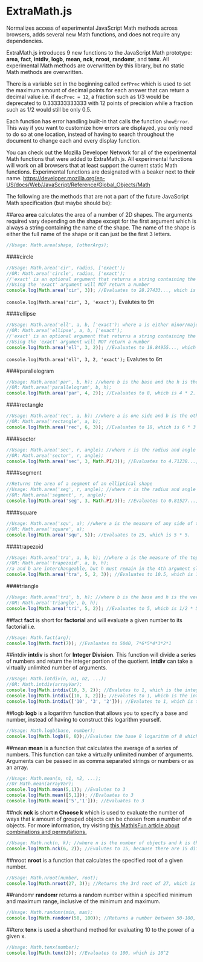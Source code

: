 # ExtraMath.js
Normalizes access of experimental JavaScript Math methods across browsers, adds several new Math functions, and does not require any dependencies.

ExtraMath.js introduces 9 new functions to the JavaScript Math prototype: **area**, **fact**, **intdiv**, **logb**, **mean**, **nck**, **nroot**, **randomr**, and **tenx**.  All experimental Math methods are overwritten by this library, but no static Math methods are overwritten.

There is a variable set in the beginning called `defPrec` which is used to set the maximum amount of decimal points for each answer that can return a decimal value i.e. if `decPrec = 12`, a fraction such as 1/3 would be deprecated to 0.333333333333 with 12 points of precision while a fraction such as 1/2 would still be only 0.5.  

Each function has error handling built-in that calls the function `showError`.  This way if you want to customize how errors are displayed, you only need to do so at one location, instead of having to search throughout the document to change each and every display function.

You can check out the Mozilla Developer Network for all of the experimental Math functions that were added to ExtraMath.js.  All experimental functions will work on all browsers that at least support the current static Math functions.  Experimental functions are designated with a beaker next to their name.  https://developer.mozilla.org/en-US/docs/Web/JavaScript/Reference/Global_Objects/Math

The following are the methods that are not a part of the future JavaScript Math specification (but maybe should be):

##area
**area** calculates the area of a number of 2D shapes.  The arguments required vary depending on the shape except for the first argument which is always a string containing the name of the shape.  The name of the shape is either the full name of the shape or it can just be the first 3 letters.
```javascript
//Usage: Math.area(shape, [otherArgs);
```

####circle
```javascript
//Usage: Math.area('cir', radius, ['exact');
//OR: Math.area('circle', radius, ['exact');
//'exact' is an optional argument that returns a string containing the exact value of the expression
//Using the 'exact' argument will NOT return a number
console.log(Math.area('cir', 3)); //Evaluates to 28.27433..., which is 3^2 * PI.
```
`console.log(Math.area('cir', 3, 'exact');` Evalutes to 9&pi;

####ellipse
```javascript
//Usage: Math.area('ell', a, b, ['exact'); where a is either minor/major axis and b is the other axis, interchangeable
//OR: Math.area('ellipse', a, b, ['exact');
//'exact' is an optional argument that returns a string containing the exact value of the expression
//Using the 'exact' argument will NOT return a number
console.log(Math.area('ell', 3, 2)); //Evaluates to 18.84955..., which is 3 * 2 * PI.
```
`console.log(Math.area('ell', 3, 2, 'exact');` Evalutes to 6&pi;

####parallelogram
```javascript
//Usage: Math.area('par', b, h); //where b is the base and the h is the height, interchangeable 
//OR: Math.area('parallelogram', b, h);
console.log(Math.area('par', 4, 2)); //Evaluates to 8, which is 4 * 2.
```

####rectangle
```javascript
//Usage: Math.area('rec', a, b); //where a is one side and b is the other side, interchangeable
//OR: Math.area('rectangle', a, b);
console.log(Math.area('rec', 6, 3)); //Evaluates to 18, which is 6 * 3
```

####sector
```javascript
//Usage: Math.area('sec', r, angle); //where r is the radius and angle is the angle in radians, not interchangeable
//OR: Math.area('sector', r, angle);
console.log(Math.area('sec', 3, Math.PI/3)); //Evaluates to 4.71238..., which is 1/2 * 3^2 * pi/3
```

####segment
```javascript
//Returns the area of a segment of an elliptical shape
//Usage: Math.area('seg', r, angle); //where r is the radius and angle is the angle in radians, not interchangeable
//OR: Math.area('segment', r, angle);
console.log(Math.area('seg', 3, Math.PI/3)); //Evaluates to 0.81527..., which is 1/2 * 3^2 * (pi/3 - sin(pi/3))
```

####square
```javascript
//Usage: Math.area('squ', a); //where a is the measure of any side of the square
//OR: Math.area('square', a);
console.log(Math.area('squ', 5)); //Evaluates to 25, which is 5 * 5.
```

####trapezoid
```javascript
//Usage: Math.area('tra', a, b, h); //where a is the measure of the top base, b is the measure of the bottom base, and h is the vertical height
//OR: Math.area('trapezoid', a, b, h);
//a and b are interchangeable, but h must remain in the 4th argument slot
console.log(Math.area('tra', 5, 2, 3)); //Evaluates to 10.5, which is 1/2 * (5 + 2) * 3
```

####triangle
```javascript
//Usage: Math.area('tri', b, h); //where b is the base and h is the vertical height, interchangeable
//OR: Math.area('triangle', b, h);
console.log(Math.area('tri', 5, 2)); //Evaluates to 5, which is 1/2 * 5 * 2
```


##fact
**fact** is short for **factorial** and will evaluate a given number to its factorial i.e.
```javascript
//Usage: Math.fact(arg);
console.log(Math.fact(7)); //Evaluates to 5040, 7*6*5*4*3*2*1
```

##intdiv
**intdiv** is short for **Integer Division**.  This function will divide a series of numbers and return the integer portion of the quotient.  **intdiv** can take a virtually unlimited number of arguments.
```javascript
//Usage: Math.intdiv(n, n1, n2, ...);
//OR: Math.intdiv(arrayVar);
console.log(Math.intdiv(10, 3, 2)); //Evalutes to 1, which is the integer portion of 10 divided by 3 divided by 2
console.log(Math.intdiv([10, 3, 2])); //Evalutes to 1, which is the integer portion of 10 divided by 3 divided by 2
console.log(Math.intdiv(['10', '3', '2'])); //Evalutes to 1, which is the integer portion of 10 divided by 3 divided by 2
```

##logb
**logb** is a logarithm function that allows you to specify a base and number, instead of having to construct this logarithm yourself.
```javascript
//Usage: Math.logb(base, number);
console.log(Math.logb(8, 8));//Evalutes the base 8 logarithm of 8 which is 1
```

##mean
**mean** is a function that calculates the average of a series of numbers. This function can take a virtually unlimited number of arguments.  Arguments can be passed in as comma separated strings or numbers or as an array. 
```javascript
//Usage: Math.mean(n, n1, n2, ...);
//Or Math.mean(arrayVar);
console.log(Math.mean(5,1)); //Evalutes to 3
console.log(Math.mean([5,1])); //Evaluates to 3
console.log(Math.mean(['5','1'])); //Evaluates to 3
```

##nck
**nck** is short **n Choose k** which is used to evaluate the number of ways that *k* amount of grouped objects can be chosen from a number of *n* objects.  For more information, try visiting [this MathIsFun article about combinations and permutations.](http://www.mathsisfun.com/combinatorics/combinations-permutations.html)
```javascript
//Usage: Math.nck(n, k); //where n is the number of objects and k is the amount of objects to group together
console.log(Math.nck(6, 2)); //Evalutes to 15, because there are 15 different ways you can group together 2 objects from a total of 6 objects
```

##nroot
**nroot** is a function that calculates the specified root of a given number.  
```javascript
//Usage: Math.nroot(number, root);
console.log(Math.nroot(27, 3)); //Returns the 3rd root of 27, which is 3
```

##randomr
**randomr** returns a random number within a specified minimum and maximum range, inclusive of the minimum and maximum. 
```javascript
//Usage: Math.randomr(min, max);
console.log(Math.randomr(50, 100)); //Returns a number between 50-100, inclusive
```

##tenx
**tenx** is used a shorthand method for evaluating 10 to the power of a given x.
```javascript
//Usage: Math.tenx(number);
console.log(Math.tenx(2)); //Evaluates to 100, which is 10^2
```
